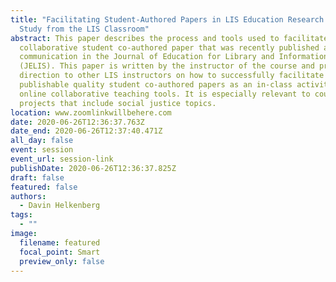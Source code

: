 ```yaml
---
title: "Facilitating Student-Authored Papers in LIS Education Research: A Case
  Study from the LIS Classroom"
abstract: This paper describes the process and tools used to facilitate a
  collaborative student co-authored paper that was recently published as a short
  communication in the Journal of Education for Library and Information Science
  (JELIS). This paper is written by the instructor of the course and provides
  direction to other LIS instructors on how to successfully facilitate
  publishable quality student co-authored papers as an in-class activity using
  online collaborative teaching tools. It is especially relevant to courses or
  projects that include social justice topics.
location: www.zoomlinkwillbehere.com
date: 2020-06-26T12:36:37.763Z
date_end: 2020-06-26T12:37:40.471Z
all_day: false
event: session
event_url: session-link
publishDate: 2020-06-26T12:36:37.825Z
draft: false
featured: false
authors:
  - Davin Helkenberg
tags:
  - ""
image:
  filename: featured
  focal_point: Smart
  preview_only: false
---
```

